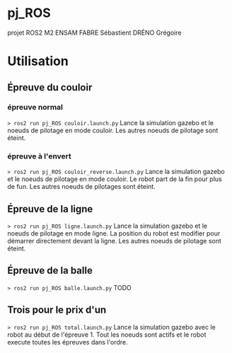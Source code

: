 # pj_ROS
projet ROS2 M2 ENSAM
FABRE Sébastient
DRÉNO Grégoire


# Utilisation
## Épreuve du couloir
### épreuve normal
```> ros2 run pj_ROS couloir.launch.py```
Lance la simulation gazebo et le noeuds de pilotage en mode couloir. Les autres noeuds de pilotage sont éteint.
### épreuve à l'envert
```> ros2 run pj_ROS couloir_reverse.launch.py```
Lance la simulation gazebo et le noeuds de pilotage en mode couloir. Le robot part de la fin pour plus de fun. Les autres noeuds de pilotages sont éteint.

## Épreuve de la ligne
```> ros2 run pj_ROS ligne.launch.py```
Lance la simulation gazebo et le noeuds de pilotage en mode ligne. La position du robot est modifier pour démarrer directement devant la ligne. Les autres noeuds de pilotage sont éteint.
## Épreuve de la balle
```> ros2 run pj_ROS balle.launch.py```
TODO

## Trois pour le prix d'un
```> ros2 run pj_ROS total.launch.py```
Lance la simulation gazebo avec le robot au début de l'épreuve 1. Tout les noeuds sont actifs et le robot execute toutes les épreuves dans l'ordre.
